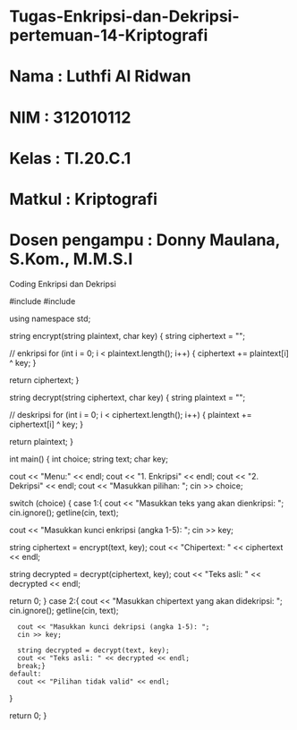 # Tugas-Enkripsi-dan-Dekripsi-pertemuan-14-Kriptografi
# Nama            : Luthfi Al Ridwan
# NIM             : 312010112
# Kelas           : TI.20.C.1
# Matkul          : Kriptografi
# Dosen pengampu  : Donny Maulana, S.Kom., M.M.S.I

Coding Enkripsi dan Dekripsi

#include <iostream>
#include <string>

using namespace std;

string encrypt(string plaintext, char key) {
  string ciphertext = "";

  // enkripsi 
  for (int i = 0; i < plaintext.length(); i++) {
    ciphertext += plaintext[i] ^ key;
  }

  return ciphertext;
}

string decrypt(string ciphertext, char key) {
  string plaintext = "";

  // deskripsi 
  for (int i = 0; i < ciphertext.length(); i++) {
    plaintext += ciphertext[i] ^ key;
  }

  return plaintext;
}

int main() {
  int choice;
  string text;
  char key;

  cout << "Menu:" << endl;
  cout << "1. Enkripsi" << endl;
  cout << "2. Dekripsi" << endl;
  cout << "Masukkan pilihan: ";
  cin >> choice;

  switch (choice) {
  case 1:{
  cout << "Masukkan teks yang akan dienkripsi: ";
  cin.ignore();
  getline(cin, text);

  cout << "Masukkan kunci enkripsi (angka 1-5): ";
  cin >> key;

  string ciphertext = encrypt(text, key);
  cout << "Chipertext: " << ciphertext << endl;

  string decrypted = decrypt(ciphertext, key);
  cout << "Teks asli: " << decrypted << endl;

  return 0;
}
    case 2:{
      cout << "Masukkan chipertext yang akan didekripsi: ";
      cin.ignore();
      getline(cin, text);

      cout << "Masukkan kunci dekripsi (angka 1-5): ";
      cin >> key;

      string decrypted = decrypt(text, key);
      cout << "Teks asli: " << decrypted << endl;
      break;}
    default:
      cout << "Pilihan tidak valid" << endl;
  }

  return 0;
}
